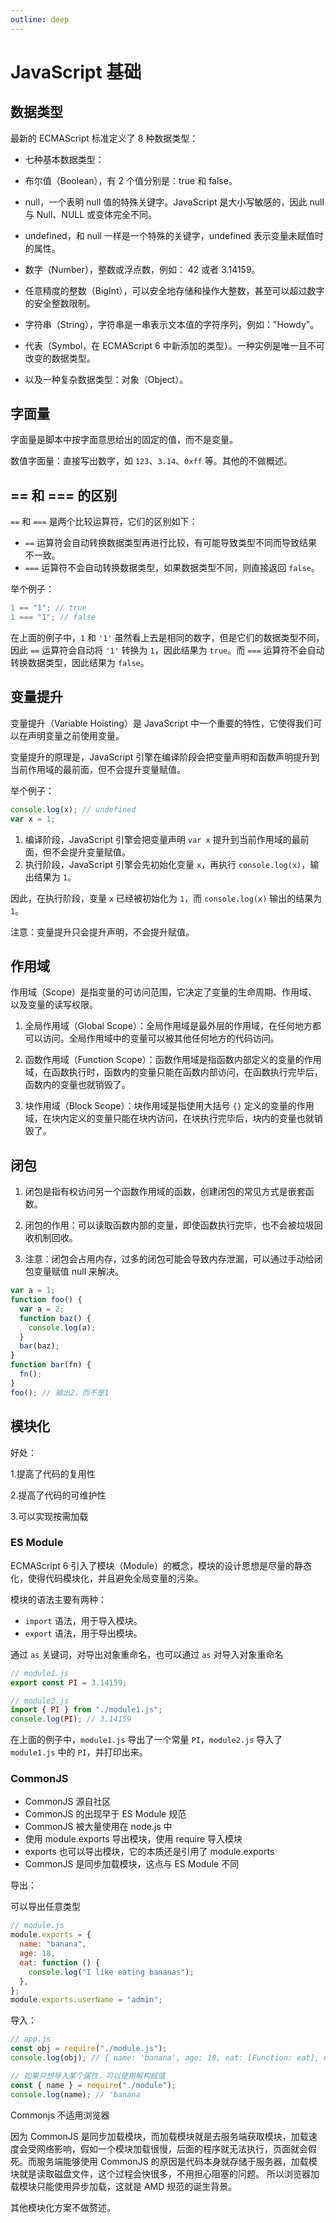 ```yaml
---
outline: deep
---
```


# JavaScript 基础

## 数据类型

最新的 ECMAScript 标准定义了 8 种数据类型：

- 七种基本数据类型：
- 布尔值（Boolean），有 2 个值分别是：true 和 false。
- null，一个表明 null 值的特殊关键字。JavaScript 是大小写敏感的，因此 null 与 Null、NULL 或变体完全不同。
- undefined，和 null 一样是一个特殊的关键字，undefined 表示变量未赋值时的属性。
- 数字（Number），整数或浮点数，例如： 42 或者 3.14159。
- 任意精度的整数（BigInt），可以安全地存储和操作大整数，甚至可以超过数字的安全整数限制。
- 字符串（String），字符串是一串表示文本值的字符序列，例如："Howdy"。
- 代表（Symbol，在 ECMAScript 6 中新添加的类型）。一种实例是唯一且不可改变的数据类型。

- 以及一种复杂数据类型：对象（Object）。

## 字面量

字面量是脚本中按字面意思给出的固定的值，而不是变量。

数值字面量：直接写出数字，如 `123`、`3.14`、`0xff` 等。其他的不做概述。

## == 和 === 的区别

`==` 和 `===` 是两个比较运算符，它们的区别如下：

- `==` 运算符会自动转换数据类型再进行比较，有可能导致类型不同而导致结果不一致。
- `===` 运算符不会自动转换数据类型，如果数据类型不同，则直接返回 `false`。

举个例子：

```javascript
1 == "1"; // true
1 === "1"; // false
```

在上面的例子中，`1` 和 `'1'` 虽然看上去是相同的数字，但是它们的数据类型不同，因此 `==` 运算符会自动将 `'1'` 转换为 `1`，因此结果为 `true`。而 `===` 运算符不会自动转换数据类型，因此结果为 `false`。

## 变量提升

变量提升（Variable Hoisting）是 JavaScript 中一个重要的特性，它使得我们可以在声明变量之前使用变量。

变量提升的原理是，JavaScript 引擎在编译阶段会把变量声明和函数声明提升到当前作用域的最前面，但不会提升变量赋值。

举个例子：

```javascript
console.log(x); // undefined
var x = 1;
```

1. 编译阶段，JavaScript 引擎会把变量声明 `var x` 提升到当前作用域的最前面，但不会提升变量赋值。
2. 执行阶段，JavaScript 引擎会先初始化变量 `x`，再执行 `console.log(x)`，输出结果为 `1`。

因此，在执行阶段，变量 `x` 已经被初始化为 `1`，而 `console.log(x)` 输出的结果为 `1`。

注意：变量提升只会提升声明，不会提升赋值。

## 作用域

作用域（Scope）是指变量的可访问范围，它决定了变量的生命周期、作用域、以及变量的读写权限。

1. 全局作用域（Global Scope）：全局作用域是最外层的作用域，在任何地方都可以访问。全局作用域中的变量可以被其他任何地方的代码访问。

2. 函数作用域（Function Scope）：函数作用域是指函数内部定义的变量的作用域，在函数执行时，函数内的变量只能在函数内部访问，在函数执行完毕后，函数内的变量也就销毁了。

3. 块作用域（Block Scope）：块作用域是指使用大括号 `{}` 定义的变量的作用域，在块内定义的变量只能在块内访问，在块执行完毕后，块内的变量也就销毁了。

## 闭包

1. 闭包是指有权访问另一个函数作用域的函数，创建闭包的常见方式是嵌套函数。

2. 闭包的作用：可以读取函数内部的变量，即使函数执行完毕，也不会被垃圾回收机制回收。

3. 注意：闭包会占用内存，过多的闭包可能会导致内存泄漏，可以通过手动给闭包变量赋值 null 来解决。

```javascript
var a = 1;
function foo() {
  var a = 2;
  function baz() {
    console.log(a);
  }
  bar(baz);
}
function bar(fn) {
  fn();
}
foo(); // 输出2，而不是1
```

## 模块化

好处：

1.提高了代码的复用性

2.提高了代码的可维护性

3.可以实现按需加载

### ES Module

ECMAScript 6 引入了模块（Module）的概念，模块的设计思想是尽量的静态化，使得代码模块化，并且避免全局变量的污染。

模块的语法主要有两种：

- `import` 语法，用于导入模块。
- `export` 语法，用于导出模块。

通过 `as` 关键词，对导出对象重命名，也可以通过 `as` 对导入对象重命名

```javascript
// module1.js
export const PI = 3.14159;

// module2.js
import { PI } from "./module1.js";
console.log(PI); // 3.14159
```

在上面的例子中，`module1.js` 导出了一个常量 `PI`，`module2.js` 导入了 `module1.js` 中的 `PI`，并打印出来。

### CommonJS

- CommonJS 源自社区
- CommonJS 的出现早于 ES Module 规范
- CommonJS 被大量使用在 node.js 中
- 使用 module.exports 导出模块，使用 require 导入模块
- exports 也可以导出模块，它的本质还是引用了 module.exports
- CommonJS 是同步加载模块，这点与 ES Module 不同

导出：

可以导出任意类型

```javascript
// module.js
module.exports = {
  name: "banana",
  age: 18,
  eat: function () {
    console.log("I like eating bananas");
  },
};
module.exports.userName = "admin";
```

导入：

```javascript
// app.js
const obj = require("./module.js");
console.log(obj); // { name: 'banana', age: 18, eat: [Function: eat], userName: 'admin' }

// 如果只想导入某个属性，可以使用解构赋值
const { name } = require("./module");
console.log(name); // 'banana
```

Commonjs 不适用浏览器

因为 CommonJS 是同步加载模块，而加载模块就是去服务端获取模块，加载速度会受网络影响，假如一个模块加载很慢，后面的程序就无法执行，页面就会假死。而服务端能够使用 CommonJS 的原因是代码本身就存储于服务器，加载模块就是读取磁盘文件，这个过程会快很多，不用担心阻塞的问题。 所以浏览器加载模块只能使用异步加载，这就是 AMD 规范的诞生背景。

其他模块化方案不做赘述。
